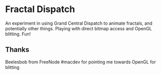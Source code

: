 # Fractal Dispatch

An experiment in using Grand Central Dispatch to animate fractals, and potentially other things. Playing with direct bitmap access and OpenGL blitting. Fun!

## Thanks

Beelesbob from FreeNode #macdev for pointing me towards OpenGL for blitting